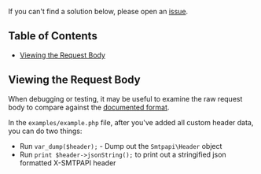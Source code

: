 If you can't find a solution below, please open an [issue](https://github.com/sendgrid/smtpapi-php/issues).

## Table of Contents

* [Viewing the Request Body](#request-body)

<a name="request-body"></a>
## Viewing the Request Body

When debugging or testing, it may be useful to examine the raw request body to compare against the [documented format](https://sendgrid.com/docs/API_Reference/SMTP_API/index.html).

In the `examples/example.php` file, after you've added all custom header data, you can do two things:

- Run `var_dump($header);` - Dump out the `Smtpapi\Header` object
- Run `print $header->jsonString();` to print out a stringified json formatted X-SMTPAPI header

